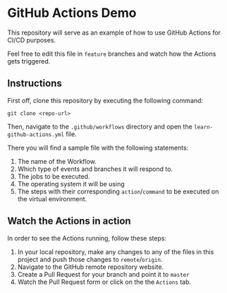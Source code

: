 # GitHub Actions Demo

This repository will serve as an example of how to use GitHub Actions for CI/CD purposes.

Feel free to edit this file in `feature` branches and watch how the Actions gets triggered.

## Instructions

First off, clone this repository by executing the following command:

```
git clone <repo-url>
```

Then, navigate to the `.github/workflows` directory and open the `learn-github-actions.yml` file.

There you will find a sample file with the following statements:

1. The name of the Workflow.
2. Which type of events and branches it will respond to.
3. The jobs to be executed.
4. The operating system it will be using 
5. The steps with their corresponding `action`/`command` to be executed on the virtual environment.

## Watch the Actions in action

In order to see the Actions running, follow these steps: 

1. In your local repository, make any changes to any of the files in this project and push those changes to `remote`/`origin`.
2. Navigate to the GitHub remote repository website.
3. Create a Pull Request for your branch and point it to `master`
4. Watch the Pull Request form or click on the the `Actions` tab.
